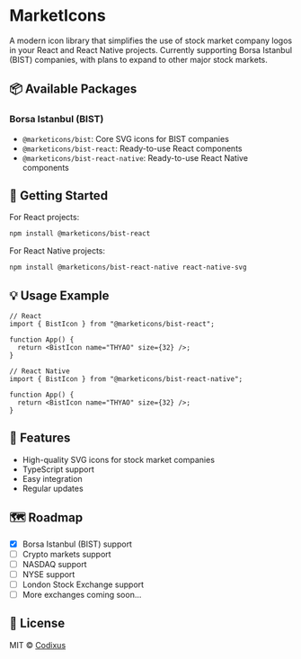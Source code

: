 # MarketIcons

A modern icon library that simplifies the use of stock market company logos in your React and React Native projects. Currently supporting Borsa Istanbul (BIST) companies, with plans to expand to other major stock markets.

## 📦 Available Packages

### Borsa Istanbul (BIST)

- `@marketicons/bist`: Core SVG icons for BIST companies
- `@marketicons/bist-react`: Ready-to-use React components
- `@marketicons/bist-react-native`: Ready-to-use React Native components

## 🚀 Getting Started

For React projects:

```bash
npm install @marketicons/bist-react
```

For React Native projects:

```bash
npm install @marketicons/bist-react-native react-native-svg
```

## 💡 Usage Example

```tsx
// React
import { BistIcon } from "@marketicons/bist-react";

function App() {
  return <BistIcon name="THYAO" size={32} />;
}

// React Native
import { BistIcon } from "@marketicons/bist-react-native";

function App() {
  return <BistIcon name="THYAO" size={32} />;
}
```

## 🌟 Features

- High-quality SVG icons for stock market companies
- TypeScript support
- Easy integration
- Regular updates

## 🗺️ Roadmap

- [x] Borsa Istanbul (BIST) support
- [ ] Crypto markets support
- [ ] NASDAQ support
- [ ] NYSE support
- [ ] London Stock Exchange support
- [ ] More exchanges coming soon...

## 📝 License

MIT © [Codixus](https://codixus.com)
